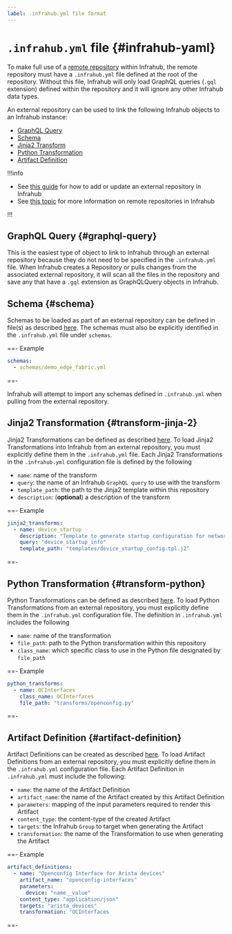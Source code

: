 ```yaml
---
label: .infrahub.yml file format
---
```


# `.infrahub.yml` file {#infrahub-yaml}

To make full use of a [remote repository](/topics/repository) within Infrahub, the remote repository must have a `.infrahub.yml` file defined at the root of the repository. Without this file, Infrahub will only load GraphQL queries (`.gql` extension) defined within the repository and it will ignore any other Infrahub data types.

An external repository can be used to link the following Infrahub objects to an Infrahub instance:

- [GraphQL Query](/topics/graphql)
- [Schema](/topics/schema)
- [Jinja2 Transform](/topics/transformation#rendered-file-jinja2-plugin)
- [Python Transformation](/topics/transformation#transformpython-python-plugin)
- [Artifact Definition](/topics/artifact)

!!!info

- See [this guide](/guides/repository) for how to add or update an external repository in Infrahub
- See [this topic](/topics/repository) for more information on remote repositories in Infrahub

!!!

## GraphQL Query {#graphql-query}

This is the easiest type of object to link to Infrahub through an external repository because they do not need to be specified in the `.infrahub.yml` file. When Infrahub creates a Repository or pulls changes from the associated external repository, it will scan all the files in the repository and save any that have a `.gql` extension as GraphQLQuery objects in Infrahub.

## Schema {#schema}

Schemas to be loaded as part of an external repository can be defined in file(s) as described [here](/topics/schema). The schemas must also be explicitly identified in the `.infrahub.yml` file under `schemas`.

==- Example

```YAML
schemas:
  - schemas/demo_edge_fabric.yml
```

==-

Infrahub will attempt to import any schemas defined in `.infrahub.yml` when pulling from the external repository.

## Jinja2 Transformation {#transform-jinja-2}

Jinja2 Transformations can be defined as described [here](/topics/transformation#rendered-file-jinja2-plugin). To load Jinja2 Transformations into Infrahub from an external repository, you must explicitly define them in the `.infrahub.yml` file. Each Jinja2 Transformations in the `.infrahub.yml` configuration file is defined by the following

- `name`: name of the transform
- `query`: the name of an Infrahub `GraphQL query` to use with the transform
- `template_path`: the path to the Jinja2 template within this repository
- `description`: (**optional**) a description of the transform

==- Example

```YAML
jinja2_transforms:
  - name: device_startup
    description: "Template to generate startup configuration for network devices"
    query: "device_startup_info"
    template_path: "templates/device_startup_config.tpl.j2"
```

==-

## Python Transformation {#transform-python}

Python Transformations can be defined as described [here](/topics/transformation#transformpython-python-plugin). To load Python Transformations from an external repository, you must explicitly define them in the `.infrahub.yml` configuration file. The definition in `.infrahub.yml` includes the following

- `name`: name of the transformation
- `file_path`: path to the Python transformation within this repository
- `class_name`: which specific class to use in the Python file designated by `file_path`

==- Example

```YAML
python_transforms:
  - name: OCInterfaces
    class_name: OCInterfaces
    file_path: "transforms/openconfig.py"
```

==-

## Artifact Definition {#artifact-definition}

Artifact Definitions can be created as described [here](/topics/artifact). To load Artifact Definitions from an external repository, you must explicitly define them in the `.infrahub.yml` configuration file. Each Artifact Definition in `.infrahub.yml` must include the following:

- `name`: the name of the Artifact Definition
- `artifact_name`: the name of the Artifact created by this Artifact Definition
- `parameters`: mapping of the input parameters required to render this Artifact
- `content_type`: the content-type of the created Artifact
- `targets`: the Infrahub `Group` to target when generating the Artifact
- `transformation`: the name of the Transformation to use when generating the Artifact

==- Example

```YAML
artifact_definitions:
  - name: "Openconfig Interface for Arista devices"
    artifact_name: "openconfig-interfaces"
    parameters:
      device: "name__value"
    content_type: "application/json"
    targets: "arista_devices"
    transformation: "OCInterfaces
```

==-

